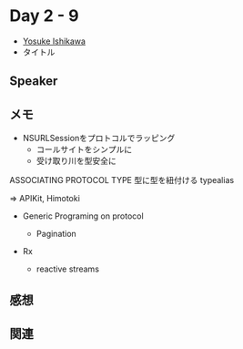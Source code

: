 # Day 2 - 9

* [Yosuke Ishikawa](https://twitter.com/_ishkawa)
* タイトル

## Speaker

## メモ

* NSURLSessionをプロトコルでラッピング
    * コールサイトをシンプルに
    * 受け取り川を型安全に

ASSOCIATING PROTOCOL TYPE 型に型を紐付ける typealias

=> APIKit, Himotoki

* Generic Programing on protocol
    * Pagination

* Rx 
    * reactive streams

## 感想

## 関連
